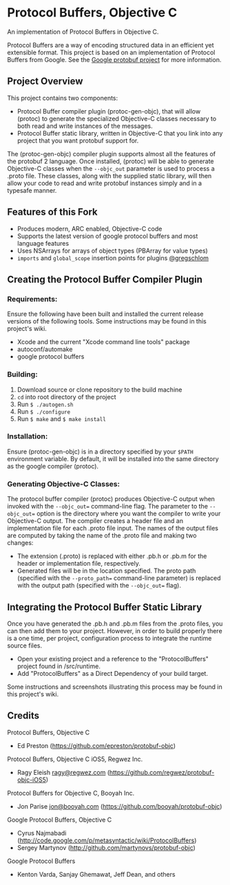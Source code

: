 # Protocol Buffers, Objective C

An implementation of Protocol Buffers in Objective C.

Protocol Buffers are a way of encoding structured data in an efficient yet extensible format.
This project is based on an implementation of Protocol Buffers from Google.  See the
[Google protobuf project][g-protobuf] for more information.

[g-protobuf]: http://code.google.com/p/protobuf/

## Project Overview

This project contains two components:

- Protocol Buffer compiler plugin (protoc-gen-objc), that will allow (protoc) to generate the specialized Objective-C classes necessary to both read and write instances of the messages.
- Protocol Buffer static library, written in Objective-C that you link into any project that you want protobuf support for.

The (protoc-gen-objc) compiler plugin supports almost all the features of the protobuf 2 language.  Once installed, (protoc) will be able to generate Objective-C classes when the `--objc_out` parameter is used to process a .proto file. These classes, along with the supplied static library, will then allow your code to read and write protobuf instances simply and in a typesafe manner.


## Features of this Fork

- Produces modern, ARC enabled, Objective-C code
- Supports the latest version of google protocol buffers and most language features
- Uses NSArrays for arrays of object types (PBArray for value types)
- `imports` and `global_scope` insertion points for plugins [@gregschlom][gregschlom]


[gregschlom]: https://github.com/booyah/protobuf-objc/pull/23


## Creating the Protocol Buffer Compiler Plugin

### Requirements:

Ensure the following have been built and installed the current release versions of the following tools. Some instructions may be found in this project's wiki.

- Xcode and the current "Xcode command line tools" package
- autoconf/automake
- google protocol buffers


### Building:

1. Download source or clone repository to the build machine
2. `cd` into root directory of the project
3. Run `$ ./autogen.sh`
4. Run `$ ./configure`
5. Run `$ make` and `$ make install`


### Installation:

Ensure (protoc-gen-objc) is in a directory specified by your `$PATH` environment variable. By default, it will be installed into the same directory as the google compiler (protoc).


### Generating Objective-C Classes:

The protocol buffer compiler (protoc) produces Objective-C output when invoked with the `--objc_out=` command-line flag. The parameter to the `--objc_out=` option is the directory where you want the compiler to write your Objective-C output. The compiler creates a header file and an implementation file for each .proto file input. The names of the output files are computed by taking the name of the .proto file and making two changes:

- The extension (.proto) is replaced with either .pb.h or .pb.m for the header or implementation file, respectively.
- Generated files will be in the location specified. The proto path (specified with the `--proto_path=` command-line parameter) is replaced with the output path (specified with the `--objc_out=` flag).


## Integrating the Protocol Buffer Static Library

Once you have generated the .pb.h and .pb.m files from the .proto files, you can then add them to your project. However, in order to build properly there is a one time, per project, configuration process to integrate the runtime source files.

- Open your existing project and a reference to the "ProtocolBuffers" project found in /src/runtime.
- Add "ProtocolBuffers" as a Direct Dependency of your build target.

Some instructions and screenshots illustrating this process may be found in this project's wiki.


## Credits

Protocol Buffers, Objective C
- Ed Preston (https://github.com/epreston/protobuf-objc)

Protocol Buffers, Objective C iOS5, Regwez Inc.
- Ragy Eleish <ragy@regwez.com> (https://github.com/regwez/protobuf-objc-iOS5)

Protocol Buffers for Objective C, Booyah Inc.
- Jon Parise <jon@booyah.com> (https://github.com/booyah/protobuf-objc)

Google Protocol Buffers, Objective C
- Cyrus Najmabadi  (http://code.google.com/p/metasyntactic/wiki/ProtocolBuffers)
- Sergey Martynov  (http://github.com/martynovs/protobuf-objc)

Google Protocol Buffers
- Kenton Varda, Sanjay Ghemawat, Jeff Dean, and others
